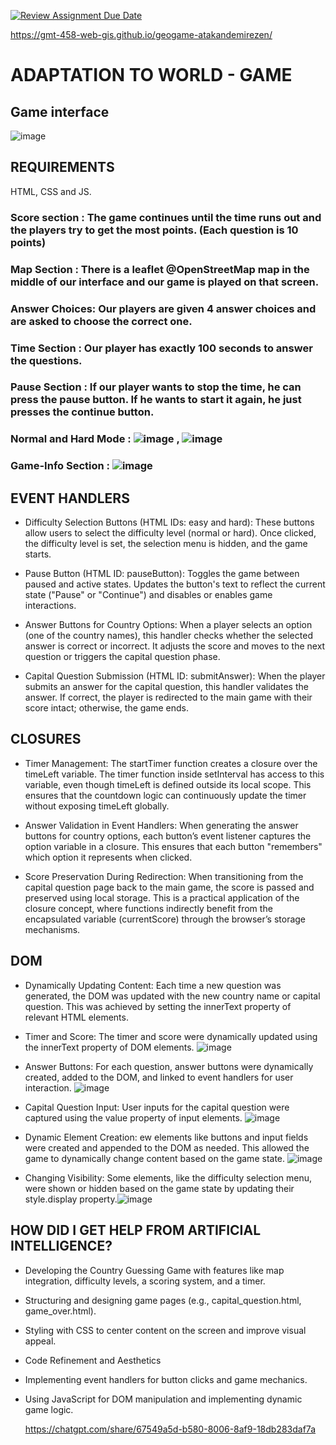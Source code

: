 [![Review Assignment Due Date](https://classroom.github.com/assets/deadline-readme-button-22041afd0340ce965d47ae6ef1cefeee28c7c493a6346c4f15d667ab976d596c.svg)](https://classroom.github.com/a/ATV5e7Id)

https://gmt-458-web-gis.github.io/geogame-atakandemirezen/

# ADAPTATION TO WORLD - GAME

## Game interface
![image](https://github.com/user-attachments/assets/2c8c96ec-1387-475e-82c6-a4c27a17a8dd)





## REQUIREMENTS
HTML, CSS and JS.

### Score section :  The game continues until the time runs out and the players try to get the most points. (Each question is 10 points)
### Map Section :  There is a leaflet @OpenStreetMap map in the middle of our interface and our game is played on that screen.
### Answer Choices: Our players are given 4 answer choices and are asked to choose the correct one.
### Time Section  : Our player has exactly 100 seconds to answer the questions.
### Pause Section : If our player wants to stop the time, he can press the pause button. If he wants to start it again, he just presses the continue button.
### Normal and Hard Mode : ![image](https://github.com/user-attachments/assets/188c50c5-0f64-494a-b233-e8861eb2ac68) , ![image](https://github.com/user-attachments/assets/c835515d-2e41-401f-ba9b-5d7a0c76bf35)


### Game-Info Section : ![image](https://github.com/user-attachments/assets/5dfcc9e6-5f7d-404c-810e-d2ab4cd0dea5)


## EVENT HANDLERS

* Difficulty Selection Buttons (HTML IDs: easy and hard):
  These buttons allow users to select the difficulty level (normal or hard). Once clicked, the difficulty level is set, the selection menu is hidden, and the game starts.

* Pause Button (HTML ID: pauseButton):
  Toggles the game between paused and active states. Updates the button's text to reflect the current state ("Pause" or "Continue") and disables or enables game interactions.

* Answer Buttons for Country Options:
  When a player selects an option (one of the country names), this handler checks whether the selected answer is correct or incorrect. It adjusts the score and moves to the next question or triggers the capital    question phase.

* Capital Question Submission (HTML ID: submitAnswer):
  When the player submits an answer for the capital question, this handler validates the answer. If correct, the player is redirected to the main game with their score intact; otherwise, the game ends.

## CLOSURES

* Timer Management: The startTimer function creates a closure over the timeLeft variable. The timer function inside setInterval has access to this variable, even though timeLeft is defined outside its local scope. This ensures that the countdown logic can continuously update the timer without exposing timeLeft globally.

* Answer Validation in Event Handlers: When generating the answer buttons for country options, each button’s event listener captures the option variable in a closure. This ensures that each button "remembers" which option it represents when clicked.

* Score Preservation During Redirection: When transitioning from the capital question page back to the main game, the score is passed and preserved using local storage. This is a practical application of the closure concept, where functions indirectly benefit from the encapsulated variable (currentScore) through the browser’s storage mechanisms.

## DOM

 * Dynamically Updating Content: Each time a new question was generated, the DOM was updated with the new country name or capital question. This was achieved by setting the innerText property of relevant HTML elements. 
 * Timer and Score: The timer and score were dynamically updated using the innerText property of DOM elements. ![image](https://github.com/user-attachments/assets/07a3e378-3212-472b-a24c-5c3d9afb2d35)

 * Answer Buttons: For each question, answer buttons were dynamically created, added to the DOM, and linked to event handlers for user interaction. ![image](https://github.com/user-attachments/assets/a0b68694-29d5-4e0f-82f0-effe39e04299)

* Capital Question Input: User inputs for the capital question were captured using the value property of input elements. ![image](https://github.com/user-attachments/assets/0c7e205f-02d5-437e-912c-3fb0254ae60b)

* Dynamic Element Creation: ew elements like buttons and input fields were created and appended to the DOM as needed. This allowed the game to dynamically change content based on the game state.
  ![image](https://github.com/user-attachments/assets/0a49fc3f-2c5d-4ccb-a030-9aaa6b2ccde9)

* Changing Visibility: Some elements, like the difficulty selection menu, were shown or hidden based on the game state by updating their style.display property.![image](https://github.com/user-attachments/assets/3e8e4a1f-f136-4b73-a5d9-a044695a93fa)


## HOW DID I GET HELP FROM ARTIFICIAL INTELLIGENCE?    

* Developing the Country Guessing Game with features like map integration, difficulty levels, a scoring system, and a timer.

* Structuring and designing game pages (e.g., capital_question.html, game_over.html).

* Styling with CSS to center content on the screen and improve visual appeal.

* Code Refinement and Aesthetics

* Implementing event handlers for button clicks and game mechanics.

* Using JavaScript for DOM manipulation and implementing dynamic game logic.

  https://chatgpt.com/share/67549a5d-b580-8006-8af9-18db283daf7a
